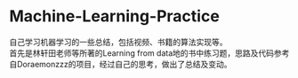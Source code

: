 # Machine-Learning-Practice
自己学习机器学习的一些总结，包括视频、书籍的算法实现等。  
首先是林轩田老师等所著的Learning from data地的书中练习题，思路及代码参考自Doraemonzzz的项目，经过自己的思考，做出了总结及变动。
